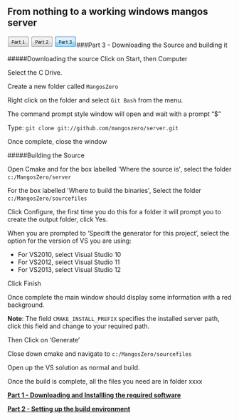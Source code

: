 From nothing to a working windows mangos server
---
[![](page1.gif)](page1.md)
[![](page2.gif)](page2.md)
[![](page3sel.gif)](page3.md)###Part 3 - Downloading the Source and building it

#####Downloading the source
Click on Start, then Computer

Select the C Drive.

Create a new folder called `MangosZero`

Right click on the folder and select `Git Bash` from the menu.

The command prompt style window will open and wait with a prompt “$”

Type: `git clone git://github.com/mangoszero/server.git`

Once complete, close the window

#####Building the Source

Open Cmake and for the box labelled 'Where the source is', select the folder `c:/MangosZero/server`

For the box labelled 'Where to build the binaries', Select the folder `c:/MangosZero/sourcefiles`

Click Configure, the first time you do this for a folder it will prompt you to create the output folder, click Yes.

When you are prompted to ‘Specift the generator for this project’, select the option  for the version of VS you are using:

- For VS2010, select Visual Studio 10
- For VS2012, select Visual Studio 11
- For VS2013, select Visual Studio 12

Click Finish

Once complete the main window should display some information with a red background.

**Note**: The field `CMAKE_INSTALL_PREFIX` specifies the installed server path, click this field and change to your required path.

Then Click on ‘Generate’

Close down cmake and navigate to `c:/MangosZero/sourcefiles`

Open up the VS solution as normal and build.

Once the build is complete, all the files you need are in folder xxxx

[**Part 1 - Downloading and Installling the required software**](MangosZero%2018.1%20Build%20Part%201) 

[**Part 2 - Setting up the build environment**](MangosZero%2018.1%20Build%20Part%202) 
